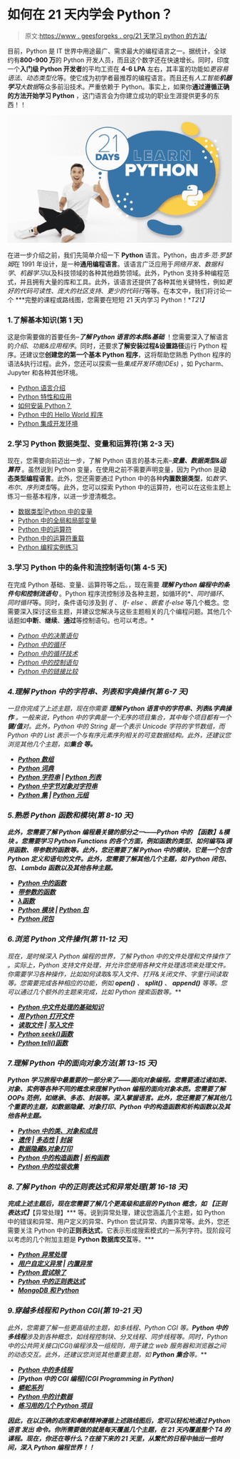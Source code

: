 # 如何在 21 天内学会 Python？

> 原文:[https://www . geesforgeks . org/21 天学习 python 的方法/](https://www.geeksforgeeks.org/how-to-learn-python-in-21-days/)

目前，Python 是 IT 世界中用途最广、需求最大的编程语言之一。据统计，全球约有**800-900 万**的 Python 开发人员，而且这个数字还在快速增长。同时，印度一个**入门级 Python 开发者**的平均工资在 **4-6 LPA** 左右，其丰富的功能如*更容易语法*、*动态类型化*等。使它成为初学者最推荐的编程语言。而且还有*人工智能**机器学习**大数据*等众多前沿技术。严重依赖于 Python。事实上，如果你**通过遵循正确的方法开始学习 Python** ，这门语言会为你建立成功的职业生涯提供更多的东西！！

[![How-to-Learn-Python-in-21-Days](img/4185354b368fee596ab7d667aac7f802.png)](https://www.geeksforgeeks.org/python-programming-language/)

在进一步介绍之前，我们先简单介绍一下 **Python** 语言。Python，由*吉多·范·罗瑟姆*在 1991 年设计，是一种**通用编程语言**。该语言广泛应用于*网络开发*、*数据科学*、*机器学习*以及科技领域的各种其他趋势领域。此外，Python 支持多种编程范式，并且拥有大量的库和工具。此外，该语言还提供了各种其他关键特性，例如*更好的代码可读性*、*庞大的社区支持*、*更少的代码行*等等。在本文中，我们将讨论一个 ***完整的课程或路线图，您需要在短短 21 天内学习 Python！**T21】*

### 1.了解基本知识(第 1 天)

这是你需要做的首要任务–***了解 Python 语言的本质&基础*** ！您需要深入了解语言的*介绍*、*功能&应用程序*。同时，还要求**了解安装过程&设置路径**运行 Python 程序。还建议您**创建您的第一个基本 Python 程序**，这将帮助您熟悉 Python 程序的语法&执行过程。此外，您还可以探索一些*集成开发环境(IDEs)* ，如 Pycharm、Jupyter 和各种其他环境。

*   [Python 语言介绍](https://www.geeksforgeeks.org/python-language-introduction/)
*   [Python 特性和应用](https://www.geeksforgeeks.org/python-tutorial/#key)
*   [如何安装 Python？](https://www.geeksforgeeks.org/python-tutorial/#download)
*   [Python 中的 Hello World 程序](https://www.geeksforgeeks.org/hello-world-program-first-program-while-learning-programming/)
*   [Python 集成开发环境](https://www.geeksforgeeks.org/different-python-ides-and-code-editors/)

### 2.学习 Python 数据类型、变量和运算符(第 2-3 天)

现在，您需要向前迈出一步，了解 Python 语言的基本元素–***变量、数据类型&运算符*** 。虽然说到 Python 变量，在使用之前不需要声明变量，因为 Python 是**动态类型编程语言**。此外，您还需要通过 Python 中的各种**内置数据类型**，如*数字*、*布尔*、*序列类型*等。此外，您可以探索 Python 中的运算符，也可以在这些主题上练习一些基本程序，以进一步澄清概念。

*   [数据类型](https://www.geeksforgeeks.org/python-tutorial/#data)|[Python 中的变量](https://www.geeksforgeeks.org/python-tutorial/#variables)
*   [Python 中的全局和局部变量](https://www.geeksforgeeks.org/global-local-variables-python/)
*   [Python 中的运算符](https://www.geeksforgeeks.org/python-tutorial/#operators)
*   [Python 中的运算符重载](https://www.geeksforgeeks.org/operator-overloading-in-python/)
*   [Python 编程实例练习](https://www.geeksforgeeks.org/python-programming-examples/)

### 3.学习 Python 中的条件和流控制语句(第 4-5 天)

在完成 Python 基础、变量、运算符等之后。，现在需要 ***理解 Python 编程中的条件句和控制流语句*** 。Python 程序流控制涉及各种主题，如循环的*、*同时循环*、*同时循环*等。同时，条件语句涉及到 *If* 、 *If- else* 、*嵌套 if-else* 等几个概念。您需要深入探讨这些主题，并建议您解决与这些主题相关的几个编程问题。其他几个话题如**中断**、**继续**、**通过**等控制语句。也可以考虑。*

*   *[Python 中的决策语句](https://www.geeksforgeeks.org/python-if-else/)*
*   *[Python 中的循环](https://www.geeksforgeeks.org/loops-in-python/)*
*   *[Python 中的循环技术](https://www.geeksforgeeks.org/looping-techniques-python/)*
*   *[Python 中的控制语句](https://www.geeksforgeeks.org/python-tutorial/#loop)*
*   *[Python 中的链接比较](https://www.geeksforgeeks.org/chaining-comparison-operators-python/)*

### *4.理解 Python 中的字符串、列表和字典操作(第 6-7 天)*

*一旦你完成了上述主题，现在你需要 ***理解 Python 语言中的字符串、列表&字典操作*** 。一般来说，Python 中的字典是一个无序的项目集合，其中每个项目都有一个**键/值**对。此外，Python 中的 String 是一个表示 Unicode 字符的字节数组，而 Python 中的 List 表示一个与有序元素序列相关的可变数据结构。此外，还建议您浏览其他几个主题，如*****集合*** 等。***

*   ***[Python 数组](https://www.geeksforgeeks.org/python-arrays/)***
*   ***[Python 词典](https://www.geeksforgeeks.org/python-dictionary/)***
*   ***[Python 字符串](https://www.geeksforgeeks.org/python-strings/) | [Python 列表](https://www.geeksforgeeks.org/python-list/)***
*   ***[Python 中字节对象对字符串](https://www.geeksforgeeks.org/byte-objects-vs-string-python/)***
*   ***[Python 集](https://www.geeksforgeeks.org/python-sets/) | [Python 元组](https://www.geeksforgeeks.org/python-tuples/)***

### ***5.熟悉 Python 函数和模块(第 8-10 天)***

***此外，您需要了解 Python 编程最关键的部分之一——Python 中的 ***【函数】&模块*** 。您需要学习 Python Functions 的各个方面，例如函数的类型、如何编写&调用函数、带参数的函数等。此外，您还需要了解 Python 中的模块，它是一个包含 Python 定义和语句的文件。此外，您需要了解其他几个主题，如 **Python 闭包**、**包**、 **Lambda 函数**以及其他各种主题。***

*   ***[Python 中的函数](https://www.geeksforgeeks.org/functions-in-python/)***
*   ***[带参数的函数](https://www.geeksforgeeks.org/python-tutorial/#arguments)***
*   ***[λ函数](https://www.geeksforgeeks.org/python-tutorial/#lambda)***
*   ***[Python 模块](https://www.geeksforgeeks.org/python-modules/) | [Python 包](https://www.geeksforgeeks.org/create-access-python-package/)***
*   ***[Python 闭包](https://www.geeksforgeeks.org/python-closures/)***

### ***6.浏览 Python 文件操作(第 11-12 天)***

***现在，是时候深入 Python 编程的世界，了解 Python 中的文件处理和文件操作了 。实际上，Python 支持文件处理，并允许您使用各种文件处理选项来处理文件。你需要学习各种操作，比如如何*读取&写入文件*、*打开&关闭文件*、*字里行间读取*等。您需要完成各种相应的功能，例如 **open()** 、 **split()** 、 **append()** 等等。您可以通过几个额外的主题来完成，比如 Python 搜索函数等。***

*   ***[Python 中文件处理的基础知识](https://www.geeksforgeeks.org/file-handling-python/)***
*   ***[用 Python 打开文件](https://www.geeksforgeeks.org/open-a-file-in-python/)***
*   ***[读取文件](https://www.geeksforgeeks.org/how-to-read-from-a-file-in-python/) | [写入文件](https://www.geeksforgeeks.org/writing-to-file-in-python/)***
*   ***[Python seek()函数](https://www.geeksforgeeks.org/python-seek-function/)***
*   ***[Python tell()函数](https://www.geeksforgeeks.org/python-tell-function/)***

### ***7.理解 Python 中的面向对象方法(第 13-15 天)***

***Python 学习旅程中最重要的一部分来了——面向对象编程。您需要通过诸如类、对象、实例等各种不同的概念来理解 Python 编程的面向对象本质。您需要了解 OOPs 范例，如继承、多态、封装等。深入掌握语言。此外，您还需要了解其他几个重要的主题，如数据隐藏、对象打印、Python 中的构造函数和析构函数以及其他各种主题。***

*   ***[Python 中的类、对象和成员](https://www.geeksforgeeks.org/object-oriented-programming-in-python-set-1-class-and-its-members/)***
*   ***[遗传](https://www.geeksforgeeks.org/oop-in-python-set-3-inheritance-examples-of-object-issubclass-and-super/) | [多态性](https://www.geeksforgeeks.org/polymorphism-in-python/) | [封装](https://www.geeksforgeeks.org/python-tutorial/#encapsulation)***
*   ***[数据隐藏&对象打印](https://www.geeksforgeeks.org/object-oriented-programming-in-python-set-2-data-hiding-and-object-printing/)***
*   ***[Python 中的构造函数](https://www.geeksforgeeks.org/constructors-in-python/) | [析构函数](https://www.geeksforgeeks.org/destructors-in-python/)***
*   ***[Python 中的垃圾收集](https://www.geeksforgeeks.org/garbage-collection-python/)***

### ***8.了解 Python 中的正则表达式和异常处理(第 16-18 天)***

***完成上述主题后，现在您需要了解几个更高级和底层的 Python 概念，如 ***【正则表达式】******【异常处理】*** 等。说到异常处理，建议您涵盖几个主题，如 Python 中的错误和异常、用户定义的异常、Python 尝试异常、内置异常等。此外，您还需要关注 Python 中的**正则表达式**，它表示形成搜索模式的一系列字符。现阶段可以考虑的几个附加主题是 **Python 数据库交互**等。***

*   ***[Python 异常处理](https://www.geeksforgeeks.org/python-exception-handling/)***
*   ***[用户自定义异常](https://www.geeksforgeeks.org/user-defined-exceptions-python-examples/) | [内置异常](https://www.geeksforgeeks.org/built-exceptions-python/)***
*   ***[Python 尝试除了](https://www.geeksforgeeks.org/python-try-except/)***
*   ***[Python 中的正则表达式](https://www.geeksforgeeks.org/regular-expression-python-examples-set-1/)***
*   ***[MongoDB 和 Python](https://www.geeksforgeeks.org/mongodb-and-python/)***

### ***9.穿越多线程和 Python CGI(第 19-21 天)***

***此外，您需要了解一些更高级的主题，如多线程、Python CGI 等。**Python 中的多线程**涉及到各种概念，如*线程控制块*、*分叉线程*、*同步线程*等。同时，Python 中的**公共网关接口(CGI)编程**涉及一组规则，用于建立 web 服务器和浏览器之间的动态交互。此外，还建议您浏览其他重要主题，如 **Python 集合**等。***

*   ***[Python 中的多线程](https://www.geeksforgeeks.org/multithreading-python-set-1/)***
*   ***[Python 中的 CGI 编程](CGI Programming in Python)***
*   ***[蟒蛇系列](https://www.geeksforgeeks.org/python-programming-language/#Python%20Collections)***
*   ***[Python 中的计数器](https://www.geeksforgeeks.org/counters-in-python-set-1/)***
*   ***[练习用的几个 Python 项目](https://www.geeksforgeeks.org/python-programming-language/#Applications%20and%20Projects)***

***因此，在以正确的态度和奉献精神遵循上述路线图后，您可以轻松地通过 Python 语言 发出 ***命令。你所需要做的就是每天覆盖几个主题，在 21 天内覆盖整个 T4 的课程。现在，你还在等什么？在接下来的 21 天里，从繁忙的日程中抽出一些时间，深入 Python 编程世界！！******